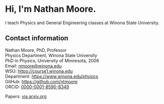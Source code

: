 # Hi, I'm Nathan Moore.
I teach Physics and General Engineering classes at Winona State University.  

## Contact information
Nathan Moore, PhD, Professor  
Physics Department, Winona State University  
PhD in Physics, University of Minnesota, 2006  
Email: <nmoore@winona.edu>  
WSU: <https://course1.winona.edu>  
Department: <https://www.winona.edu/physics>  
GitHub: <https://github.com/ntmoore>  
ORCID: [0000-0001-8590-8349](https://orcid.org/0000-0001-8590-8349)  

Papers: [via arxiv.org](papers.md) 

